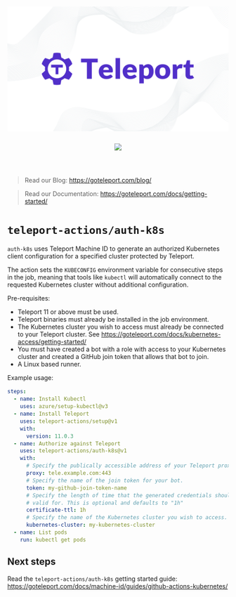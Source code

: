 <div align="center">
   <img src="https://github.com/gravitational/teleport-actions/raw/main/assets/img/readme-header.png" width=750/>
   <div align="center" style="padding: 25px">
      <a href="https://www.apache.org/licenses/LICENSE-2.0">
      <img src="https://img.shields.io/badge/Apache-2.0-red.svg" />
      </a>
   </div>
</div>
</br>

> Read our Blog: <https://goteleport.com/blog/>

> Read our Documentation: <https://goteleport.com/docs/getting-started/>

# `teleport-actions/auth-k8s`

`auth-k8s` uses Teleport Machine ID to generate an authorized Kubernetes client
configuration for a specified cluster protected by Teleport.

The action sets the `KUBECONFIG` environment variable for consecutive steps in
the job, meaning that tools like `kubectl` will automatically connect to the
requested Kubernetes cluster without additional configuration.

Pre-requisites:

- Teleport 11 or above must be used.
- Teleport binaries must already be installed in the job environment.
- The Kubernetes cluster you wish to access must already be connected to your
  Teleport cluster. See
  <https://goteleport.com/docs/kubernetes-access/getting-started/>
- You must have created a bot with a role with access to your Kubernetes cluster
  and created a GitHub join token that allows that bot to join.
- A Linux based runner.

Example usage:

```yaml
steps:
  - name: Install Kubectl
    uses: azure/setup-kubectl@v3
  - name: Install Teleport
    uses: teleport-actions/setup@v1
    with:
      version: 11.0.3
  - name: Authorize against Teleport
    uses: teleport-actions/auth-k8s@v1
    with:
      # Specify the publically accessible address of your Teleport proxy.
      proxy: tele.example.com:443
      # Specify the name of the join token for your bot.
      token: my-github-join-token-name
      # Specify the length of time that the generated credentials should be
      # valid for. This is optional and defaults to "1h"
      certificate-ttl: 1h
      # Specify the name of the Kubernetes cluster you wish to access.
      kubernetes-cluster: my-kubernetes-cluster
  - name: List pods
    run: kubectl get pods
```

## Next steps

Read the `teleport-actions/auth-k8s` getting started guide:
<https://goteleport.com/docs/machine-id/guides/github-actions-kubernetes/>

